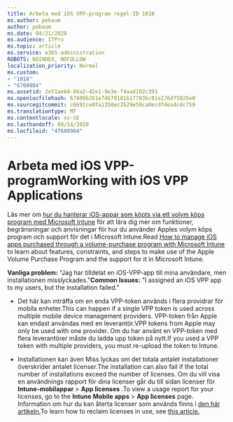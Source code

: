```yaml
---
title: Arbeta med iOS VPP-program regel-ID 1018
ms.author: pebaum
author: pebaum
ms.date: 04/21/2020
ms.audience: ITPro
ms.topic: article
ms.service: o365-administration
ROBOTS: NOINDEX, NOFOLLOW
localization_priority: Normal
ms.custom:
- "1018"
- "6700004"
ms.assetid: 2e51ae64-8ba2-42e1-9e3e-f4aad102c391
ms.openlocfilehash: 67800b261e7d670181b17783bc81e276d75026e0
ms.sourcegitcommit: c6692ce0fa1358ec3529e59ca0ecdfdea4cdc759
ms.translationtype: MT
ms.contentlocale: sv-SE
ms.lasthandoff: 09/14/2020
ms.locfileid: "47688964"
---
```

# <a name="working-with-ios-vpp-applications"></a><span data-ttu-id="44ae9-102">Arbeta med iOS VPP-program</span><span class="sxs-lookup"><span data-stu-id="44ae9-102">Working with iOS VPP Applications</span></span>

<span data-ttu-id="44ae9-103">Läs mer om [hur du hanterar iOS-appar som köpts via ett volym köps program med Microsoft Intune](https://docs.microsoft.com/intune/vpp-apps-ios) för att lära dig mer om funktioner, begränsningar och anvisningar för hur du använder Apples volym köps program och support för det i Microsoft Intune.</span><span class="sxs-lookup"><span data-stu-id="44ae9-103">Read [How to manage iOS apps purchased through a volume-purchase program with Microsoft Intune](https://docs.microsoft.com/intune/vpp-apps-ios) to learn about features, constraints, and steps to make use of the Apple Volume Purchase Program and the support for it in Microsoft Intune.</span></span>
  
 <span data-ttu-id="44ae9-104">**Vanliga problem:** "Jag har tilldelat en iOS-VPP-app till mina användare, men installationen misslyckades."</span><span class="sxs-lookup"><span data-stu-id="44ae9-104">**Common Issues:** "I assigned an iOS VPP app to my users, but the installation failed."</span></span>
  
- <span data-ttu-id="44ae9-105">Det här kan inträffa om en enda VPP-token används i flera providrar för mobila enheter.</span><span class="sxs-lookup"><span data-stu-id="44ae9-105">This can happen if a single VPP token is used across multiple mobile device management providers.</span></span> <span data-ttu-id="44ae9-106">VPP-token från Apple kan endast användas med en leverantör.</span><span class="sxs-lookup"><span data-stu-id="44ae9-106">VPP tokens from Apple may only be used with one provider.</span></span> <span data-ttu-id="44ae9-107">Om du har använt en VPP-token med flera leverantörer måste du ladda upp token på nytt.</span><span class="sxs-lookup"><span data-stu-id="44ae9-107">If you used a VPP token with multiple providers, you must re-upload the token to Intune.</span></span>

- <span data-ttu-id="44ae9-108">Installationen kan även Miss lyckas om det totala antalet installationer överskrider antalet licenser.</span><span class="sxs-lookup"><span data-stu-id="44ae9-108">The installation can also fail if the total number of installations exceed the number of licenses.</span></span> <span data-ttu-id="44ae9-109">Om du vill visa en användnings rapport för dina licenser går du till sidan licenser för **Intune-mobilappar** \> **App licenses** .</span><span class="sxs-lookup"><span data-stu-id="44ae9-109">To view a usage report for your licenses, go to the **Intune Mobile apps** \> **App licenses** page.</span></span> <span data-ttu-id="44ae9-110">Information om hur du kan återta licenser som används finns i [den här artikeln.](https://docs.microsoft.com/intune/vpp-apps-ios#revoking-app-licenses-and-deleting-tokens)</span><span class="sxs-lookup"><span data-stu-id="44ae9-110">To learn how to reclaim licenses in use, see [this article.](https://docs.microsoft.com/intune/vpp-apps-ios#revoking-app-licenses-and-deleting-tokens)</span></span>
